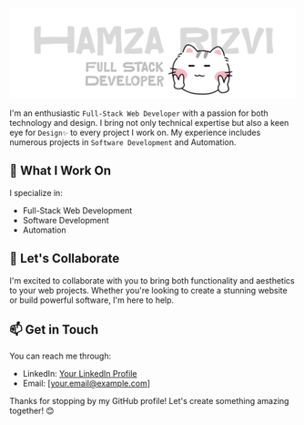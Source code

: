 ![name](https://github.com/mostuselessboy/mostuselessboy/blob/main/txt/header.png?raw=true)

I'm an enthusiastic `Full-Stack Web Developer` with a passion for both technology and design. I bring not only technical expertise but also a keen eye for `Design✨` to every project I work on. My experience includes numerous projects in `Software Development` and Automation.



## 🔧 What I Work On

I specialize in:

- Full-Stack Web Development
- Software Development
- Automation

## 🤝 Let's Collaborate

I'm excited to collaborate with you to bring both functionality and aesthetics to your web projects. Whether you're looking to create a stunning website or build powerful software, I'm here to help.

## 📫 Get in Touch

You can reach me through:

- LinkedIn: [Your LinkedIn Profile](https://www.linkedin.com/in/your-linkedin-profile)
- Email: [your.email@example.com]

Thanks for stopping by my GitHub profile! Let's create something amazing together! 😊
